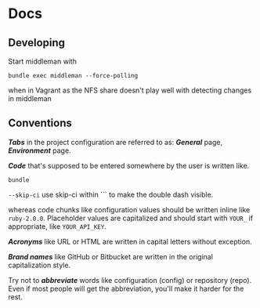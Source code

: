 Docs
====

## Developing

Start middleman with

```
bundle exec middleman --force-polling
```

when in Vagrant as the NFS share doesn't play well with detecting changes in middleman


## Conventions

***Tabs*** in the project configuration are referred to as: ***General*** page, ***Environment*** page.

***Code*** that's supposed to be entered somewhere by the user is written like.

~~~shell
bundle
~~~

```--skip-ci``` use skip-ci within ``` to make the double dash visible.

whereas code chunks like configuration values should be written inline like ```ruby-2.0.0```. Placeholder values are capitalized and should start with ```YOUR_``` if appropriate, like ```YOUR_API_KEY```.

***Acronyms*** like URL or HTML are written in capital letters without exception.

***Brand names*** like GitHub or Bitbucket are written in the original capitalization style.

Try not to ***abbreviate*** words like configuration (config) or repository (repo). Even if most people will get the abbreviation, you'll make it harder for the rest.
